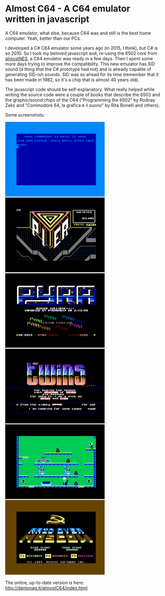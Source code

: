 # Almost C64 - A C64 emulator written in javascript

A C64 emulator, what else, because C64 was and still is the best home computer. Yeah, better than our PCs.

I developed a C# C64 emulator some years ago (in 2015, I think), but C# is so 2010. So I took my beloved javascript and, re-using the 6502 core from [almostNES](https://github.com/friol/almostNES "almostNES"), a C64 emulator was ready in a few days. Then I spent some more days trying to improve the compatibility.
This new emulator has SID sound (a thing that the C# prototype had not) and is already capable of generating SID-ish sounds. SID was so ahead for its time (remember that it has been made in 1982, so it's a chip that is almost 40 years old).

The javascript code should be self-explanatory. What really helped while writing the source code were a couple of books that describe the 6502 and the graphic/sound chips of the C64 ("Programming the 6502" by Rodnay Zaks and "Commodore 64, la grafica e il suono" by Rita Bonelli and others).

Some screenshots:

<img src="https://raw.githubusercontent.com/friol/almostc64/master/c64_cracked.png" width="320" height="240"> <img src="https://raw.githubusercontent.com/friol/almostc64/master/piersoft.png" width="320" height="240">
<img src="https://raw.githubusercontent.com/friol/almostc64/master/pyra_cracktro.png" width="320" height="240"> <img src="https://raw.githubusercontent.com/friol/almostc64/master/twins_cracktro.png" width="320" height="240">
<img src="https://raw.githubusercontent.com/friol/almostc64/master/impossible_mission.png" width="320" height="240"> <img src="https://raw.githubusercontent.com/friol/almostc64/master/rom.png" width="320" height="240">

The online, up-to-date version is here: http://dantonag.it/almostC64/index.html
